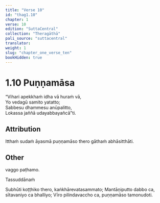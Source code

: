 ```yaml
---
title: "Verse 10"
id: "thag1.10"
chapter: 1
verse: 10
edition: "SuttaCentral"
collection: "Theragāthā"
pali_source: "suttacentral"
translator:
weight: 1
slug: "chapter_one_verse_ten"
bookHidden: true
---
```


# 1.10 Puṇṇamāsa

“Vihari apekkhaṁ idha vā huraṁ vā,  
Yo vedagū samito yatatto;  
Sabbesu dhammesu anūpalitto,  
Lokassa jaññā udayabbayañcā”ti.  

## Attribution

Itthaṁ sudaṁ āyasmā puṇṇamāso thero gāthaṁ abhāsitthāti.

## Other

vaggo paṭhamo.

Tassuddānaṁ

Subhūti koṭṭhiko thero,
kaṅkhārevatasammato;
Mantāṇiputto dabbo ca,
sītavaniyo ca bhalliyo;
Vīro pilindavaccho ca,
puṇṇamāso tamonudoti.